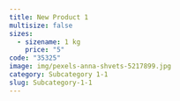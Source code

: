 ```yaml
---
title: New Product 1
multisize: false
sizes:
  - sizename: 1 kg
    price: "5"
code: "35325"
image: img/pexels-anna-shvets-5217899.jpg
category: Subcategory 1-1
slug: Subcategory-1-1
---
```

